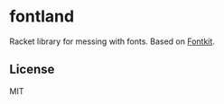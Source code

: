 # fontland

Racket library for messing with fonts. Based on [Fontkit](https://github.com/foliojs/fontkit).


License
-

MIT
